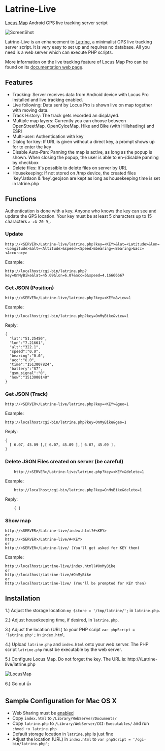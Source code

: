 Latrine-Live
============

[Locus Map](http://www.locusmap.eu/) Android GPS live tracking server script

![ScreenShot](https://i.imgur.com/kTZ2UBE.png)

Latrine-Live is an enhancement to [Latrine](https://github.com/Cyclenerd/Latrine), a minimalist GPS live tracking server script.
It is very easy to set up and requires no database.
All you need is a web server which can execute PHP scripts.

More information on the live tracking feature of Locus Map Pro can be found on its [documentation web page](http://docs.locusmap.eu/doku.php?id=manual:user_guide:functions:live_tracking#web_services).


Features
--------

* Tracking: Server receives data from Android device with Locus Pro installed and live tracking enabled.
* Live following: Data sent by Locus Pro is shown live on map together with moving data.
* Track History: The track gets recorded an displayed.
* Multiple map layers: Currently you can choose between OpenStreetMap, OpenCylceMap, Hike and Bike (with Hillshading) and ESRI
* Multi-user: Authentication with key
* Dialog for key: If URL is given without a direct key, a prompt shows up for to enter the key
* Disable Auto-Pan: Panning the map is active, as long as the popup is shown. When closing the popup, the user is able to en-/disable panning by checkbox
* Delete files: It's possible to delete files on server by URL
* Housekeeping: If not stored on /tmp device, the created files 'key'.latlaon & 'key'.geojson are kept as long as housekeeping time is set in latrine.php

Functions
---------

Authentication is done with a key. Anyone who knows the key can see and update the GPS location.
Your key must be at least 5 characters up to 15 characters `a-zA-Z0-9_`.

### Update

	http://<SERVER>/Latrine-live/latrine.php?key=<KEY>&lat=<Latitude>&lon=<Longitude>&alt=<Altitude>&speed=<Speed>&bearing=<Bearing>&acc=<Accuracy>

Example:

	http://localhost/cgi-bin/latrine.php?key=OnMyBike&lat=45.09&lon=6.07&acc=5&speed=4.16666667

### Get JSON (Position)

	http://<SERVER>/Latrine-live/latrine.php?key=<KEY>&view=1

Example:

	http://localhost/cgi-bin/latrine.php?key=OnMyBike&view=1

Reply:

	{
	  "lat":"51.25450",
	  "lon":"7.21661",
	  "alt":"322.1",
	  "speed":"0.0",
	  "bearing":"0.0",
	  "acc":"8.0",
	  "time":"1513007824",
	  "battery":"87",
	  "gsm_signal":"0",
	  "now":"1513008148"
	}

### Get JSON (Track)

	http://<SERVER>/Latrine-live/latrine.php?key=<KEY>&geo=1

Example:

	http://localhost/cgi-bin/latrine.php?key=OnMyBike&geo=1

Reply:

	{
	  [ 6.07, 45.09 ],[ 6.07, 45.09 ],[ 6.07, 45.09 ],
	}

### Delete JSON Files created on server (be careful)

        http://<SERVER>/Latrine-live/latrine.php?key=<KEY>&delete=1

Example:

        http://localhost/cgi-bin/latrine.php?key=OnMyBike&delete=1

Reply:

        { }

### Show map

	http://<SERVER>/Latrine-live/index.html?#<KEY>
	or
	http://<SERVER>/Latrine-live/#<KEY>
	or
	http://<SERVER>/Latrine-live/ (You'll get asked for KEY then)

Example:

	http://localhost/Latrine-live/index.html?#OnMyBike
	or
	http://localhost/Latrine-live/#OnMyBike
	or
	http://localhost/Latrine-live/ (You'll be prompted for KEY then)



Installation
------------

1.) Adjust the storage location `my $store = '/tmp/latrine/';` in `latrine.php`.

2.) Adjust housekeeping time, if desired, in `latrine.php`.

3.) Adjust the location (URL) to your PHP script `var phpScript = 'latrine.php';` in `index.html`.

4.) Upload `latrine.php` and `index.html` onto your web server. The PHP script `latrine.php` must be executable by the web server.

5.) Configure Locus Map. Do not forget the key. The URL is: http://<SERVER>/Latrine-live/latrine.php

![LocusMap](http://i.imgur.com/NIRQrw8_d.jpg?maxwidth=320)

6.) Go out :+1: 


Sample Configuration for Mac OS X
---------------------------------

* Web Sharing must be [enabled](http://support.apple.com/kb/HT3323)
* Copy `index.html` to `/Library/WebServer/Documents/`
* Copy `latrine.php` to `/Library/WebServer/CGI-Executables/` and run `chmod +x latrine.php`
* Default storage location in `latrine.php` is just fine
* Adjust the location (URL) in `index.html` to `var phpScript = '/cgi-bin/latrine.php';`


